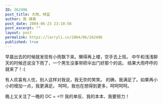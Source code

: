 ```yaml
---
ID: 262496
post_title: 大雨，倾盆
author: 南 靖男
post_date: 2004-06-23 23:10:56
post_excerpt: ""
layout: post
permalink: https://larryli.cn/2004/06/262496
published: true
---
```

早晨出去的时候就发现有小雨飘下来。懒得再上楼，空手去上班。
中午和浅浅聊天的时候还说没下雨了，一个男生没事带把伞出门好那个的说。
结果大雨呼呼的就来了！:(

有人欢喜有人忧，别人这样对我说，我无奈的笑笑。
的确，我满足了。如果再小小的增加一点，我更满足。
呵呵，我也在想得到更多，呵呵呵呵。

晚上又关注了一晚的 DC = =!!! 我的单反、我的本本、我要努力！